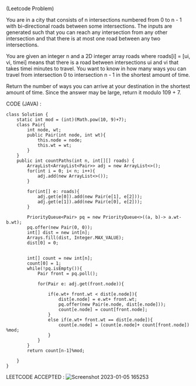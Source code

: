 (Leetcode Problem)

You are in a city that consists of n intersections numbered from 0 to n - 1 with bi-directional roads between some intersections. The inputs are generated such that you can reach any intersection from any other intersection and that there is at most one road between any two intersections.

You are given an integer n and a 2D integer array roads where roads[i] = [ui, vi, timei] means that there is a road between intersections ui and vi that takes timei minutes to travel. You want to know in how many ways you can travel from intersection 0 to intersection n - 1 in the shortest amount of time.

Return the number of ways you can arrive at your destination in the shortest amount of time. Since the answer may be large, return it modulo 109 + 7.

CODE (JAVA) :

```
class Solution {
    static int mod = (int)(Math.pow(10, 9)+7);
    class Pair{
        int node, wt;
        public Pair(int node, int wt){
            this.node = node;
            this.wt = wt;
        }
    }
    public int countPaths(int n, int[][] roads) {
        ArrayList<ArrayList<Pair>> adj = new ArrayList<>();
        for(int i = 0; i< n; i++){
            adj.add(new ArrayList<>());
        }

        for(int[] e: roads){
            adj.get(e[0]).add(new Pair(e[1], e[2]));
            adj.get(e[1]).add(new Pair(e[0], e[2]));
        }

        PriorityQueue<Pair> pq = new PriorityQueue<>((a, b)-> a.wt- b.wt);
        pq.offer(new Pair(0, 0));
        int[] dist = new int[n];
        Arrays.fill(dist, Integer.MAX_VALUE);
        dist[0] = 0;


        int[] count = new int[n];
        count[0] = 1;
        while(!pq.isEmpty()){
            Pair front = pq.poll();

            for(Pair e: adj.get(front.node)){

                if(e.wt+ front.wt < dist[e.node]){
                    dist[e.node] = e.wt+ front.wt;
                    pq.offer(new Pair(e.node, dist[e.node]));
                    count[e.node] = count[front.node];
                }
                else if(e.wt+ front.wt == dist[e.node]){
                    count[e.node] = (count[e.node]+ count[front.node]) %mod;
                }
            }
        }
        return count[n-1]%mod;

    }
}
```
LEETCODE ACCEPTED :
![Screenshot 2023-01-05 165253](https://user-images.githubusercontent.com/73281015/210768926-1ac8205d-f0e3-46f3-b93b-235d7318f9bd.png)
